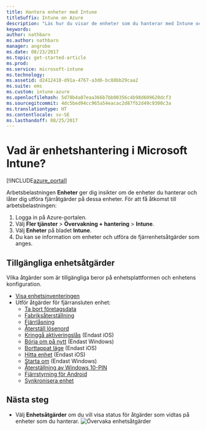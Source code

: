 ```yaml
---
title: Hantera enheter med Intune
titleSuffix: Intune on Azure
description: "Läs hur du visar de enheter som du hanterar med Intune och utför olika åtgärder på dem.”"
keywords: 
author: nathbarn
ms.author: nathbarn
manager: angrobe
ms.date: 08/23/2017
ms.topic: get-started-article
ms.prod: 
ms.service: microsoft-intune
ms.technology: 
ms.assetid: d2412418-d91a-4767-a3d6-bc88bb29caa2
ms.suite: ems
ms.custom: intune-azure
ms.openlocfilehash: 5d78b4a87eaa366b7bb00356c4b98d609620dcf3
ms.sourcegitcommit: 4dc5bed94cc965a54eacac2d87fb2d49c9300c3a
ms.translationtype: HT
ms.contentlocale: sv-SE
ms.lasthandoff: 08/25/2017
---
```

# <a name="what-is-microsoft-intune-device-management"></a>Vad är enhetshantering i Microsoft Intune?


[!INCLUDE[azure_portal](./includes/azure_portal.md)]

Arbetsbelastningen **Enheter** ger dig insikter om de enheter du hanterar och låter dig utföra fjärråtgärder på dessa enheter. För att få åtkomst till arbetsbelastningen:

1. Logga in på Azure-portalen.
2. Välj **Fler tjänster** > **Övervakning + hantering** > **Intune**.
3. Välj **Enheter** på bladet **Intune**.
4. Du kan se information om enheter och utföra de fjärrenhetsåtgärder som anges.

## <a name="available-device-actions"></a>Tillgängliga enhetsåtgärder
Vilka åtgärder som är tillgängliga beror på enhetsplattformen och enhetens konfiguration.

- [Visa enhetsinventeringen](device-inventory.md)
- Utför åtgärder för fjärransluten enhet:
    - [Ta bort företagsdata](devices-wipe.md#remove-company-data)
    - [Fabriksåterställning](devices-wipe.md#factory-reset)
    - [Fjärrlåsning](device-remote-lock.md) 
    - [Återställ lösenord](device-passcode-reset.md)
    - [Kringgå aktiveringslås](device-activation-lock-bypass.md) (Endast iOS)
    - [Börja om på nytt](device-fresh-start.md) (Endast Windows)
    - [Borttappat läge](device-lost-mode.md) (Endast iOS)
    - [Hitta enhet](device-locate.md) (Endast iOS)
    - [Starta om](device-restart.md) (Endast Windows)
    - [Återställning av Windows 10-PIN](device-windows-pin-reset.md)
    - [Fjärrstyrning för Android](device-profile-android-teamviewer.md)
    - [Synkronisera enhet](device-sync.md)


## <a name="next-steps"></a>Nästa steg

- Välj **Enhetsåtgärder** om du vill visa status för åtgärder som vidtas på enheter som du hanterar.
![Övervaka enhetsåtgärder](./media/monitor-device-actions.png)
